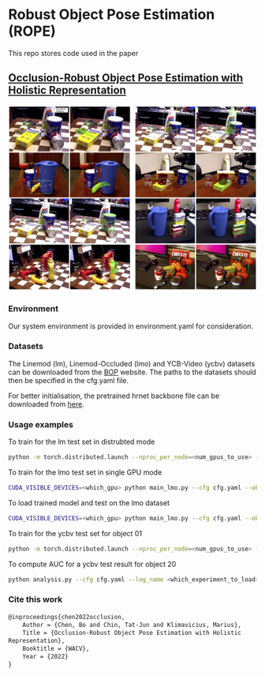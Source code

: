 # Robust Object Pose Estimation (ROPE)
This repo stores code used in the paper
## [Occlusion-Robust Object Pose Estimation with Holistic Representation](https://openaccess.thecvf.com/content/WACV2022/papers/Chen_Occlusion-Robust_Object_Pose_Estimation_With_Holistic_Representation_WACV_2022_paper.pdf)

![](ycbv_qua.jpg)

### Environment
Our system environment is provided in environment.yaml for consideration.

### Datasets
The Linemod (lm), Linemod-Occluded (lmo) and YCB-Video (ycbv) datasets can be downloaded from the [BOP](https://bop.felk.cvut.cz/datasets/) website. The paths to the datasets should then be specified in the cfg.yaml file. 

For better initialisation, the pretrained hrnet backbone file can be downloaded from [here](https://github.com/leoxiaobin/deep-high-resolution-net.pytorch).

### Usage examples
To train for the lm test set in distrubted mode
````bash
python -m torch.distributed.launch --nproc_per_node=<num_gpus_to_use> --use_env main_lm.py --cfg cfg.yaml --obj duck --log_name <name_this_experiment>
````

To train for the lmo test set in single GPU mode
````bash
CUDA_VISIBLE_DEVICES=<which_gpu> python main_lmo.py --cfg cfg.yaml --obj ape --log_name <name_this_experiment> 
````

To load trained model and test on the lmo dataset
````bash
CUDA_VISIBLE_DEVICES=<which_gpu> python main_lmo.py --cfg cfg.yaml --obj cat --log_name <which_experiment_to_load> --resume --test-only 
````


To train for the ycbv test set for object 01
````bash
python -m torch.distributed.launch --nproc_per_node=<num_gpus_to_use> --use_env main_ycbv.py --cfg cfg.yaml --obj 01 --log_name <name_this_experiment>
````

To compute AUC for a ycbv test result for object 20
````bash
python analysis.py --cfg cfg.yaml --log_name <which_experiment_to_load> --obj 20
````

### Cite this work
````
@inproceedings{chen2022occlusion,
    Author = {Chen, Bo and Chin, Tat-Jun and Klimavicius, Marius},
    Title = {Occlusion-Robust Object Pose Estimation with Holistic Representation},
    Booktitle = {WACV},
    Year = {2022}
}
````

